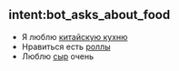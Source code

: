 ## intent:bot_asks_about_food
- Я люблю [китайскую кухню](user_lovely_food)
- Нравиться есть [роллы](user_lovely_food)
- Люблю [сыр](user_lovely_food) очень 